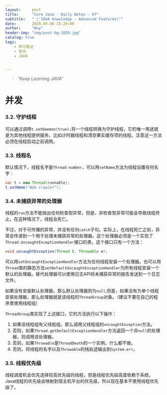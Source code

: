 ```yaml
---
layout:     post
title:      "Core Java - Daily Notes - 07"
subtitle:   " \"JAVA Knowledge - Advanced Features\""
date:       2020.09.08 15:29:00
author:     "Wuy"
header-img: "img/post-bg-2020.jpg"
catalog: true
tags:
    - 学习笔记
    - 读书
    - JAVA


---
```


> *"Keep Learning JAVA"*

# 并发

### 3.2. 守护线程

可以通过调用`t.setDaemon(true);`将一个线程转换为守护线程，它的唯一用途就是为其他线程提供服务，比如计时器线程和清空果实缓存项的线程。注意这一方法必须在线程启动之前调用。

### 3.3. 线程名

默认情况下，线程名字是`Thread-number`，可以用`setName`方法为线程设置任何名字：

```java
var t = new Thread(runnable);
t.setName("Web crawler");
```

### 3.4. 未捕获异常的处理器

线程的`run`方法不能抛出任何检查型异常，但是，非检查型异常可能会导致线程终止。在这种情况下，线程会死亡。

不过，对于可传播的异常，并没有任何`catch`子句。实际上，在线程死亡之前，异常会传递到一个用于处理未捕获异常的处理器。这个处理器必须是一个实现了`Thread.UncaughtExceptionHandler`接口的类，这个接口只有一个方法：

```java
void uncaughtException(Thread t, Throwable e);
```

可以用`setUncaughtExceptionHandler`方法为任何线程安装一个处理器。也可以用`Thread`类的静态方法`setDefaultUncaughtExceptionHandler`为所有线程安装一个默认的处理器。替代处理器可以使用日志API将未捕获异常的报告发送到一个日志文件。

如果没有安装默认处理器，那么默认处理器则为`null`,但是，如果没有为单个线程安装处理器，那么处理器就是该线程的`ThreadGroup`对象。（建议不要在自己的程序里使用线程组）

`ThreadGroup`类实现了上述接口，它的方法执行以下操作：

1. 如果该线程组有父线程组。那么调用父线程组的`uncaughtException`方法。
2. 否则，如果`Thread.getDefaultExceptionHandler`方法返回一个非`null`的处理器，则调用该处理器。
3. 否则，如果`Throwable`是`ThreadDeath`的一个实例，什么都不做。
4. 否则，将线程的名字以及`Throwable`的栈轨迹输出到`System.err`。

### 3.5. 线程优先级

线程调度机会优先选择较高优先级的线程，但是线程优先级高度依赖于系统，Java线程的优先级会映射到宿主机平台的优先级，所以现在基本不使用线程优先级了。